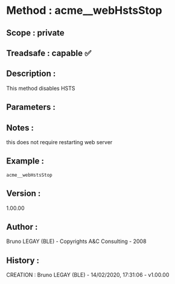 ﻿# **Method :** acme__webHstsStop
## **Scope :** private
## **Treadsafe :** capable ✅ 
## **Description :** 
This method disables HSTS
## **Parameters :** 
## **Notes :** 
this does not require restarting web server
## **Example :** 
```
acme__webHstsStop
```
## **Version :** 
1.00.00
## **Author :** 
Bruno LEGAY (BLE) - Copyrights A&C Consulting - 2008
## **History :** 
 CREATION : Bruno LEGAY (BLE) - 14/02/2020, 17:31:06 - v1.00.00
